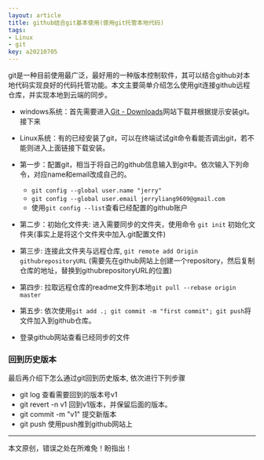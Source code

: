 ```yaml
---
layout: article
title: github结合git基本使用(使用git托管本地代码)
tags: 
- Linux
- git
key: a20210705
---
```


git是一种目前使用最广泛，最好用的一种版本控制软件，其可以结合github对本地代码实现良好的代码托管功能。本文主要简单介绍怎么使用git连接github远程仓库，并实现本地到云端的同步。

<!--more-->

* windows系统：首先需要进入[Git - Downloads](https://git-scm.com/downloads)网站下载并根据提示安装git。接下来
* Linux系统：有的已经安装了git，可以在终端试试git命令看能否调出git，若不能则进入上面链接下载安装。

* 第一步：配置git，相当于将自己的github信息输入到git中。依次输入下列命令，对应name和email改成自己的。
	* `git config --global user.name "jerry"`
	* `git config --global user.email jerryliang9609@gmail.com`
	* 使用`git config --list`查看已经配置的github账户
* 第二步：初始化文件夹: 进入需要同步的文件夹，使用命令 `git init` 初始化文件夹(事实上是将这个文件夹中加入.git配置文件)
* 第三步: 连接此文件夹与远程仓库, `git remote add Origin githubrepositoryURL` (需要先在github网站上创建一个repository，然后复制仓库的地址，替换到githubrepositoryURL的位置)
* 第四步: 拉取远程仓库的readme文件到本地`git pull --rebase origin master`
* 第五步: 依次使用`git add .; git commit -m "first commit"; git push`将文件加入到github仓库。
* 登录github网站查看已经同步的文件

### 回到历史版本
最后再介绍下怎么通过git回到历史版本, 依次进行下列步骤
* git log  查看需要回到的版本号v1
* git revert -n v1 回到v1版本，并保留后面的版本。
* git commit -m "v1"  提交新版本
* git push   使用push推到github网站上

---
本文原创，错误之处在所难免！盼指出！
